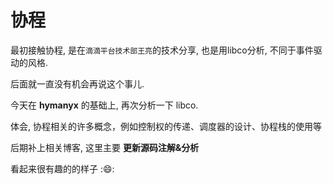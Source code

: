 # 协程

最初接触协程, 是在`滴滴平台技术部王亮`的技术分享, 也是用libco分析, 不同于事件驱动的风格.

后面就一直没有机会再说这个事儿.


今天在 __hymanyx__ 的基础上, 再次分析一下 libco.


体会, 协程相关的许多概念，例如控制权的传递、调度器的设计、协程栈的使用等



后期补上相关博客, 这里主要 __更新源码注解&分析__

看起来很有趣的的样子 ::smile::
